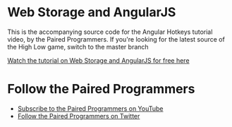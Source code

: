 <h1>Web Storage and AngularJS</h1>

<p>This is the accompanying source code for the Angular Hotkeys tutorial video, by the Paired Programmers.  If you're looking for the latest source of the High Low game, switch to the master branch</p>

<p><a href="http://youtu.be/silr0L7rJOY">Watch the tutorial on Web Storage and AngularJS for free here</a></p>

<h1>Follow the Paired Programmers</h1>
<ul>
  <li><a href="https://www.youtube.com/channel/UCyFgdOQhteO_EWAQKh7zOvA">Subscribe to the Paired Programmers on YouTube</a></li>
  <li><a href="https://twitter.com/PairedPrgmrs">Follow the Paired Programmers on Twitter</a></li>
</ul>
